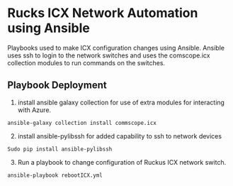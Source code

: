 # Rucks ICX Network Automation using Ansible
Playbooks used to make ICX configuration changes using Ansible. Ansible uses ssh to login to the network switches and uses the comscope.icx collection modules to run commands on the switches.


## Playbook Deployment


1. install ansible galaxy collection for use of extra modules for interacting with Azure.
```
ansible-galaxy collection install commscope.icx 
```

2. install ansible-pylibssh for added capability to ssh to network devices
```
Sudo pip install ansible-pylibssh 
```

3. Run a playbook to change configuration of Ruckus ICX network switch.
```
ansible-playbook rebootICX.yml
```
